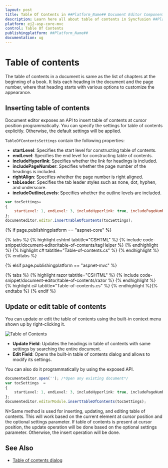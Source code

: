 ```yaml
---
layout: post
title: Table Of Contents in ##Platform_Name## Document Editor Component
description: Learn here all about table of contents in Syncfusion ##Platform_Name## Document Editor component of Syncfusion Essential JS 2 and more.
platform: ej2-asp-core-mvc
control: Table Of Contents
publishingplatform: ##Platform_Name##
documentation: ug
---
```



# Table of contents

The table of contents in a document is same as the list of chapters at the beginning of a book. It lists each heading in the document and the page number, where that heading starts with various options to customize the appearance.

## Inserting table of contents

Document editor exposes an API to insert table of contents at cursor position programmatically. You can specify the settings for table of contents explicitly. Otherwise, the default settings will be applied.

`TableOfContentsSettings` contain the following properties:
* **startLevel**: Specifies the start level for constructing table of contents.
* **endLevel**: Specifies the end level for constructing table of contents.
* **includeHyperlink**: Specifies whether the link for headings is included.
* **includePageNumber**: Specifies whether the page number of the headings is included.
* **rightAlign**: Specifies whether the page number is right aligned.
* **tabLeader**: Specifies the tab leader styles such as none, dot, hyphen, and underscore.
* **includeOutlineLevels**: Specifies whether the outline levels are included.

```javascript
var tocSettings=
{
    startLevel: 1, endLevel: 3, includeHyperlink: true, includePageNumber: true, rightAlign: true
};
documenteditor.editor.insertTableOfContents(tocSettings);
```

{% if page.publishingplatform == "aspnet-core" %}

{% tabs %}
{% highlight cshtml tabtitle="CSHTML" %}
{% include code-snippet/document-editor/table-of-contents/tagHelper %}
{% endhighlight %}
{% highlight c# tabtitle="Table-of-contents.cs" %}
{% endhighlight %}{% endtabs %}

{% elsif page.publishingplatform == "aspnet-mvc" %}

{% tabs %}
{% highlight razor tabtitle="CSHTML" %}
{% include code-snippet/document-editor/table-of-contents/razor %}
{% endhighlight %}
{% highlight c# tabtitle="Table-of-contents.cs" %}
{% endhighlight %}{% endtabs %}
{% endif %}



## Update or edit table of contents

You can update or edit the table of contents using the built-in context menu shown up by right-clicking it.

![Table of Contents](images/table-of-contents.jpeg)

* **Update Field**: Updates the headings in table of contents with same settings by searching the entire document.
* **Edit Field**: Opens the built-in table of contents dialog and allows to modify its settings.

You can also do it programmatically by using the exposed API.

```typescript
documenteditor.open(''); /*Open any existing document*/
var tocSettings  =
{
    startLevel: 1, endLevel: 3, includeHyperlink: true, includePageNumber: true, rightAlign: true
};
documenteditor.editorModule.insertTableOfContents(tocSettings);

```

N>Same method is used for inserting, updating, and editing table of contents. This will work based on the current element at cursor position and the optional settings parameter. If table of contents is present at cursor position, the update operation will be done based on the optional settings parameter. Otherwise, the insert operation will be done.

## See Also

* [Table of contents dialog](../document-editor/dialog.html#table-of-contents-dialog)
